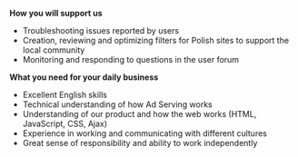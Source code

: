 <? include jobs/header ?>

**How you will support us**

- Troubleshooting issues reported by users
- Creation, reviewing and optimizing filters for Polish sites to support the local community
- Monitoring and responding to questions in the user forum

**What you need for your daily business**

- Excellent English skills
- Technical understanding of how Ad Serving works
- Understanding of our product and how the web works (HTML, JavaScript, CSS, Ajax)
- Experience in working and communicating with different cultures
- Great sense of responsibility and ability to work independently

<? include jobs/footer ?>